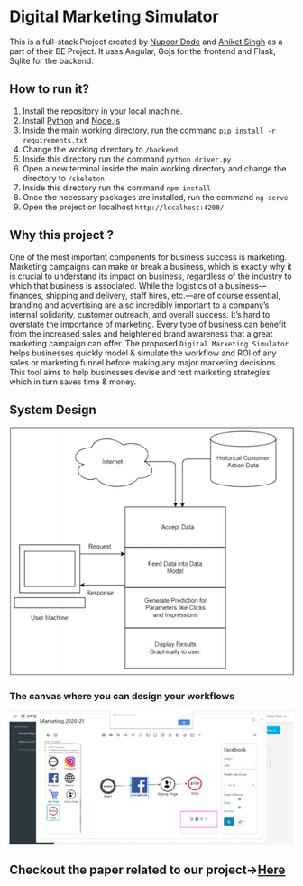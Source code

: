 # Digital Marketing Simulator
This is a full-stack Project created by [Nupoor Dode](https://github.com/NupoorD) and [Aniket Singh](https://github.com/Bruces1998) as a part of their BE Project. It uses Angular, Gojs for the frontend and Flask, Sqlite for the backend.

## How to run it?
1. Install the repository in your local machine.
2. Install [Python](https://www.python.org/downloads/) and [Node.js](https://nodejs.org/en/download/)
3. Inside the main working directory, run the command `pip install -r requirements.txt`
4. Change the working directory to `/backend`
5. Inside this directory run the command `python driver.py`
6. Open a new terminal inside the main working directory and change the directory to `/skeleton`
7. Inside this directory run the command `npm install`
8. Once the necessary packages are installed, run the command `ng serve`
9. Open the project on localhost `http://localhost:4200/`

## Why this project ?
One of the most important components for business success is marketing. Marketing campaigns
can make or break a business, which is exactly why it is crucial to understand its impact on
business, regardless of the industry to which that business is associated. While the logistics of a
business—finances, shipping and delivery, staff hires, etc.—are of course essential, branding
and advertising are also incredibly important to a company’s internal solidarity, customer
outreach, and overall success. It’s hard to overstate the importance of marketing. Every type of
business can benefit from the increased sales and heightened brand awareness that a great
marketing campaign can offer.
The proposed `Digital Marketing Simulator` helps businesses quickly model & simulate the workflow
and ROI of any sales or marketing funnel before making any major marketing decisions. This
tool aims to help businesses devise and test marketing strategies which in turn saves time &
money.
## System Design
![Image](project_images/system_design.png)

### The canvas where you can design your workflows
![Image](/project_images/5.PNG)

## Checkout the paper related to our project->[Here](https://www.preprints.org/manuscript/202105.0074/v1)
